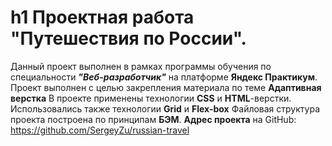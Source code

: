 # h1 Проектная работа "Путешествия по России".
Данный проект выполнен в рамках программы обучения по специальности **_"Веб-разработчик"_** на платформе **Яндекс Практикум**.
Проект выполнен с целью закрепления материала по теме **Адаптивная верстка**
В проекте применены технологии **CSS** и **HTML**-верстки.
Использовались также технологии **Grid** и **Flex-box**
Файловая структура проекта построена по принципам **БЭМ**.
**Адрес проекта** на GitHub: https://github.com/SergeyZu/russian-travel
